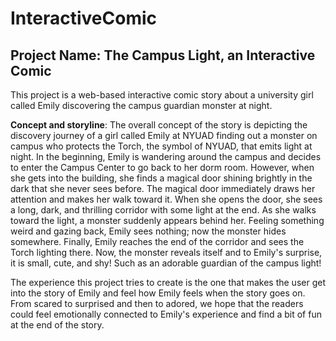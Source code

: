 # InteractiveComic

## Project Name: The Campus Light, an Interactive Comic

This project is a web-based interactive comic story about a university girl called Emily discovering the campus guardian monster at night.

**Concept and storyline**: The overall concept of the story is depicting the discovery journey of a girl called Emily at NYUAD finding out a monster on campus who protects the Torch, the symbol of NYUAD, that emits light at night. In the beginning, Emily is wandering around the campus and decides to enter the Campus Center to go back to her dorm room. However, when she gets into the building, she finds a magical door shining brightly in the dark that she never sees before. The magical door immediately draws her attention and makes her walk toward it. When she opens the door, she sees a long, dark, and thrilling corridor with some light at the end. As she walks toward the light, a monster suddenly appears behind her. Feeling something weird and gazing back, Emily sees nothing; now the monster hides somewhere. Finally, Emily reaches the end of the corridor and sees the Torch lighting there. Now, the monster reveals itself and to Emily's surprise, it is small, cute, and shy! Such as an adorable guardian of the campus light!

The experience this project tries to create is the one that makes the user get into the story of Emily and feel how Emily feels when the story goes on. From scared to surprised and then to adored, we hope that the readers could feel emotionally connected to Emily's experience and find a bit of fun at the end of the story.

